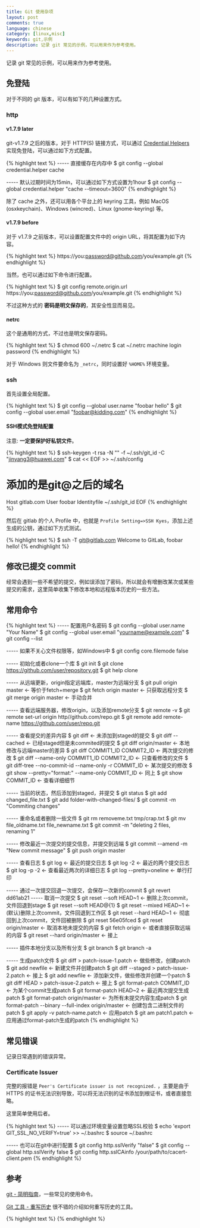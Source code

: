 ```yaml
---
title: Git 使用杂项
layout: post
comments: true
language: chinese
category: [linux,misc]
keywords: git,示例
description: 记录 git 常见的示例，可以用来作为参考使用。
---
```


记录 git 常见的示例，可以用来作为参考使用。

<!-- more -->

<!--
顺手把别的项目翻出来看，也有很实用的工具，比如git-review。

git-review为git新增了一个很方便的代码review途径，利用这个命令，可以调用别的工具比如vimdiff来review代码的改动。下面简单记录一下使用的过程：
下载并安装

首先确认已经装好了git，剩下的事情比较简单。


git clone git://github.com/facebook/git-review.git
cd git-review
python setup.py install

这几步为git新增了一个review命令。
git-review的使用
查看指定版本的改动


git review 58e2fb834793f5c6c1fdd900a1c0224a44735962

出现提示

    Now processing modified file foo.php
    foo.php [diff]>

由于我配置了diff工具为vimdiff，所以接下来就可以用vimdiff查看foo.php在58e2fb834793f5c6c1fdd900a1c0224a44735962这个版本与最新版本之间有什么不同。
查看两个版本之间的改动


git review 5b744bdc5f5bcbcfd6bb65f815aebe6bdce8c427 58e2fb834793f5c6c1fdd900a1c0224a44735962

在review每个代码之前，都可以使用help查看git review命令的帮助，如果放弃review，那么直接敲退出就可以了。

https://github.com/openstack-infra/git-review
https://pypi.python.org/pypi/git-review
-->

## 免登陆

对于不同的 git 版本，可以有如下的几种设置方式。

<!--
http://stackoverflow.com/questions/5343068/is-there-a-way-to-skip-password-typing-when-using-https-on-github/5343146#5343146
-->
### http

#### v1.7.9 later

git-v1.7.9 之后的版本，对于 HTTP(S) 链接方式，可以通过 [Credential Helpers](https://www.kernel.org/pub/software/scm/git/docs/v1.7.9/gitcredentials.html) 实现免登陆，可以通过如下方式配置。

{% highlight text %}
----- 直接缓存在内存中
$ git config --global credential.helper cache

----- 默认过期时间为15min，可以通过如下方式设置为1hour
$ git config --global credential.helper "cache --timeout=3600"
{% endhighlight %}

除了 cache 之外，还可以用各个平台上的 keyring 工具，例如 MacOS (osxkeychain)、Windows (wincred)、Linux (gnome-keyring) 等。

#### v1.7.9 before

对于 v1.7.9 之前版本，可以设置配置文件中的 origin URL，将其配置为如下内容。

{% highlight text %}
https://you:password@github.com/you/example.git
{% endhighlight %}

当然，也可以通过如下命令进行配置。

{% highlight text %}
$ git config remote.origin.url https://you:password@github.com/you/example.git
{% endhighlight %}

不过这种方式的 **密码是明文保存的**，其安全性显而易见。

#### netrc

这个是通用的方式，不过也是明文保存密码。

{% highlight text %}
$ chmod 600 ~/.netrc
$ cat ~/.netrc
machine <hostname> login <username> password <password>
{% endhighlight %}

对于 Windows 则文件要命名为 ```_netrc```，同时设置好 ```%HOME%``` 环境变量。

### ssh

首先设置全局配置。

{% highlight text %}
$ git config --global user.name "foobar hello"
$ git config --global user.email "foobar@kidding.com"
{% endhighlight %}

#### SSH模式免登陆配置

注意: **一定要保护好私钥文件**。

{% highlight text %}
$ ssh-keygen -t rsa -N "" -f ~/.ssh/git_id -C "jinyang3@huawei.com"
$ cat << EOF >> ~/.ssh/config
# 添加的是git@之后的域名
Host gitlab.com
    User foobar
    Identityfile ~/.ssh/git_id
EOF
{% endhighlight %}

然后在 gitlab 的个人 Profile 中，也就是 ```Profile Setting=>SSH Kyes```，添加上述生成的公钥，通过如下方式测试。

{% highlight text %}
$ ssh -T git@gitlab.com
Welcome to GitLab, foobar hello!
{% endhighlight %}

## 修改已提交 commit

经常会遇到一些不希望的提交，例如误添加了密码，所以就会有增删改某次或某些提交的需求，这里简单收集下修改本地和远程版本历史的一些方法。


<!--
https://github.com/uolcano/blog/issues/12
### 本地修改
    修改最近一次的commit

    修改提交的描述

    git commit --amend

    然后会进入一个文本编辑器界面，修改commit的描述内容，即可完成操作。

    修改提交的文件

    git add <filename> # 或者 git rm
    git commit --amend # 将缓存区的内容做为最近一次提交

    修改任意提交历史位置的commit

    可以通过变基命令，修改最近一次提交以前的某次提交。不过修改的提交到当前提交之间的所有提交的hash值都会改变。
    变基操作需要非常小心，一定要多用git status命令来查看你是否还处于变基操作，可能某次误操作的会对后面的提交历史造成很大影响。

    首先查看提交日志，以便变基后，确认提交历史的修改

    git log

    变基操作。 可以用commit~n或commit^^这种形式替代：前者表示当前提交到n次以前的提交，后者^符号越多表示的范围越大，commit可以是HEAD或者某次提交的hash值；-i参数表示进入交互模式。

    git rebase -i <commit range>

    以上变基命令会进入文本编辑器，其中每一行就是某次提交，把pick修改为edit，保存退出该文本编辑器。

    **注意：**变基命令打开的文本编辑器中的commit顺序跟git log查看的顺序是相反的，也就是最近的提交在下面，老旧的提交在上面

    **注意：**变基命令其实可以同时对多个提交进行修改，只需要修改将对应行前的pick都修改为edit，保存退出后会根据你修改的数目多次打开修改某次commit的文本编辑器界面。但是这个范围内的最终祖先commit不能修改，也就是如果有5行commit信息，你只能修改下面4行的，这不仅限于commit修改，重排、删除以及合并都如此。

    git commit --amend

    接下来修改提交描述内容或者文件内容，跟最近一次的commit的操作相同，不赘述。

    然后完成变基操作

    git rebase --continue

    有时候会完成变基失败，需要git add --all才能解决，一般git会给出提示。

    再次查看提交日志，对比变基前后的修改，可以看到的内的所有提交的hash值都被修改了

    git log

    如果过了一段时间后，你发现这次历史修改有误，想退回去怎么办？请往下继续阅读

    重排或删除某些提交

    变基命令非常强大，还可以将提交历史重新手动排序或者删除某次提交。这为某些误操作，导致不希望公开信息的提交，提供了补救措施

    git rebase -i <commit range>

    如前面描述，这会进入文本编辑器，对某行提交进行排序或者删除，保存退出。可以是多行修改。

    后续操作同上。

    合并多次提交

    非关键性的提交太多会让版本历史很难看、冗余，所以合并多次提交也是挺有必要的。同样是使用以上的变基命令，不同的是变基命令打开的文本编辑器里的内容的修改。

    将pick修改为squash，可以是多行修改，然后保存退出。这个操作会将标记为squash的所有提交，都合并到最近的一个祖先提交上。

    **注意：**不能对的第一行commit进行修改，至少保证第一行是接受合并的祖先提交。

    后续操作同上。

    分离某次提交

    变基命令还能分离提交，这里不描述，详情查看后面的参考链接

    终极手段

    git还提供了修改版本历史的“大杀器”——filter-branch，可以对整个版本历史中的每次提交进行修改，可用于删除误操作提交的密码等敏感信息。

    删除所有提交中的某个文件

    git filter-branch --treefilter 'rm -f password.txt' HEAD

    将新建的主目录作为所有提交的根目录

    git filter-branch --subdirectory-filter trunk HEAD

本地回退

回退操作也是对过往提交的一剂“后悔药”，常用的回退方式有三种：checkout、reset和revert

    checkout

    对单个文件进行回退。不会修改当前的HEAD指针的位置，也就是提交并未回退

    可以是某次提交的hash值，或者HEAD（缺省即默认）

    git checkout <commit> -- <filename>

    reset

    回退到某次提交。回退到的指定提交以后的提交都会从提交日志上消失
    **注意：**工作区和暂存区的内容都会被重置到指定提交的时候，如果不加--hard则只移动HEAD的指针，不影响工作区和暂存区的内容。

    git reset --hard <commit>

    结合git reflog找回提交日志上看不到的版本历史，撤回某次操作前的状态

    git reflog # 找到某次操作前的提交hash值
    git reset <commit>

    这个方法可以对你的回退操作进行回退，因为这时候git log命令已经找不到历史提交的hash值了。

    revert

    这个方法是最温和，最受推荐的，因为本质上不是修改过去的版本历史，而是将回退版本历史作为一次新的提交，所以不会改变版本历史，在push到远程仓库的时候也不会影响到团队其他人。

    git revert <commit>

远程修改

对远程仓库的版本历史修改，都是在本地修改的基础上进行的：本地修改完成后，再push到远程仓库。

但是除了git revert可以直接push，其他都会对原有的版本历史修改，只能使用强制push

git push -f <remote> <branch>

总结

git commit --amend改写单次commit
git rebase -i <commit range>删改排以及合并多个commit
git checkout <commit> -- <filename>获取历史版本的某个文件
git reset [--hard] <commit>移动HEAD指针
git revert <commit>创建一个回退提交
git push -f <remote> <branch>强制push，覆盖原有远程仓库
-->


## 常用命令

{% highlight text %}
----- 配置用户名密码
$ git config --global user.name  "Your Name"
$ git config --global user.email "yourname@example.com"
$ git config --list

----- 如果不关心文件权限等，如Windows中
$ git config core.filemode false

----- 初始化或者clone一个库
$ git init
$ git clone https://github.com/user/repository.git
$ git help clone

----- 从远端更新，origin指定远端库，master为远端分支
$ git pull origin master              ← 等价于fetch+merge
$ git fetch origin master             ← 只获取远程分支
$ git merge origin master             ← 手动合并

----- 查看远端服务器，修改origin，以及添加remote分支
$ git remote -v
$ git remote set-url origin http//github.com/repo.git
$ git remote add remote-name https://github.com/user/repo.git

----- 查看提交的差异内容
$ git diff                                               ← 未添加到staged的提交
$ git diff --cached                                      ← 已经staged但是未commited的提交
$ git diff origin/master                                 ← 本地修改与远端master的差异
$ git diff COMMIT1_ID COMMIT2_ID                         ← 两次提交的修改
$ git diff --name-only COMMIT1_ID COMMIT2_ID             ← 只查看修改的文件
$ git diff-tree --no-commit-id --name-only -r COMMIT_ID  ← 某次提交的修改
$ git show --pretty="format:" --name-only COMMIT_ID      ← 同上
$ git show COMMIT_ID                                     ← 查看详细细节

----- 当前的状态，然后添加到staged，并提交
$ git status
$ git add changed_file.txt
$ git add folder-with-changed-files/
$ git commit -m "Commiting changes"

----- 重命名或者删除一些文件
$ git rm removeme.txt tmp/crap.txt
$ git mv file_oldname.txt file_newname.txt
$ git commit -m "deleting 2 files, renaming 1"

----- 修改最近一次提交的提交信息，并提交到远端
$ git commit --amend -m "New commit message"
$ git push origin master

----- 查看日志
$ git log                                                ← 最近的提交日志
$ git log -2                                             ← 最近的两个提交日志
$ git log -p -2                                          ← 查看最近两次的详细日志
$ git log --pretty=oneline                               ← 单行打印

----- 通过一次提交回退一次提交，会保存一次新的commit
$ git revert dd61ab21
----- 取消一次提交
$ git reset --soft  HEAD~1                               ← 删除上次commit，文件回退到stage
$ git reset --soft  HEAD@{1}
$ git reset --mixed HEAD~1                               ← (默认)删除上次commit，文件回退到工作区
$ git reset --hard  HEAD~1                               ← 彻底回到上次commit，文件回被删除
$ git reset 56e05fced
$ git reset origin/master                                ← 取消本地未提交的内容
$ git fetch origin                                       ← 或者直接获取远端的内容
$ git reset --hard origin/master                         ← 接上

----- 插件本地分支以及所有分支
$ git branch
$ git branch -a

----- 生成patch文件
$ git diff > patch-issue-1.patch                         ← 做些修改，创建patch
$ git add newfile                                        ← 新建文件并创建patch
$ git diff --staged > patch-issue-2.patch                ← 接上
$ git add newfile                                        ← 添加新文件，做些修改并创建一个patch
$ git diff HEAD > patch-issue-2.patch                    ← 接上
$ git format-patch COMMIT_ID                             ← 为某个commit生成patch
$ git format-patch HEAD~2                                ← 最近两次提交生成patch
$ git format-patch origin/master                         ← 为所有未提交内容生成patch
$ git format-patch --binary --full-index origin/master   ← 创建包含二进制文件的patch
$ git apply -v patch-name.patch                          ← 应用patch
$ git am patch1.patch                                    ← 应用通过format-patch生成的patch
{% endhighlight %}




<!--
Create a tag

git tag 7.x-1.3

Push a tag

git push origin 7.x-1.3

Create a branch

git checkout master
git branch new-branch-name

Here master is the starting point for the new branch. Note that with these 2 commands we don't move to the new branch, as we are still in master and we would need to run git checkout new-branch-name. The same can be achieved using one single command: git checkout -b new-branch-name
Create a branch from a previous commit

git branch branchname 

or using a symbolic reference (e.g. last commit):

git branch branchname HEAD~1

You can also use

git checkout -b branchname 

Source: http://stackoverflow.com/a/2816728/1391963
Checkout a branch

git checkout new-branch-name

See commit history for just the current branch

git cherry -v master

(master is the branch you want to compare)
Merge branch commits

git checkout master
git merge branch-name

Here we are merging all commits of branch-name to master.
Merge a branch without committing

git merge branch-name --no-commit --no-ff

See differences between the current state and a branch

git diff branch-name

See differences in a file, between the current state and a branch

git diff branch-name path/to/file

Delete a branch

git branch -d new-branch-name

Push the new branch

git push origin new-branch-name

Get all branches

git fetch origin

Get the git root directory

git rev-parse --show-toplevel

Source: http://stackoverflow.com/q/957928/1391963
Remove from repository all locally deleted files

git rm $(git ls-files --deleted)

Source: http://stackoverflow.com/a/5147119/1391963
Delete all untracked files

git clean -f

Including directories:

git clean -f -d

Preventing sudden cardiac arrest:

git clean -n -f -d

Source: http://stackoverflow.com/q/61212/1391963
Show total file size difference between two commits

Short answer: Git does not do that.
Long answer: See http://stackoverflow.com/a/10847242/1391963
Unstage (undo add) files:

git reset HEAD file.txt

See closest tag

git describe --tags `git rev-list --tags --max-count=1`

Source. See also git-describe.
Have git pull running every X seconds, with GNU Screen

screen
for((i=1;i<=10000;i+=1)); do sleep 30 && git pull; done

Use Ctrl+a Ctrl+d to detach the screen.
See previous git commands executed

history | grep git

or

grep '^git'  /root/.bash_history

See recently used branches (i.e. branches ordered by most recent commit)

git for-each-ref --sort=-committerdate refs/heads/ | head

Source: http://stackoverflow.com/q/5188320/1391963
Tar project files, excluding .git directory

cd ..
tar cJf project.tar.xz project/ --exclude-vcs

Tar all locally modified files

git diff --name-only | xargs tar -cf project.tar -T -

Look for conflicts in your current files

grep -H -r "<<<" *
grep -H -r ">>>" *
grep -H -r '^=======$' *

There's also git-grep.
Apply a patch not using git:

patch < file.patch
-->


## 常见错误

记录日常遇到的错误异常。

### Certificate Issuer

完整的报错是 `Peer's Certificate issuer is not recognized.` ，主要是由于 HTTPS 的证书无法识别导致，可以将无法识别的证书添加到根证书，或者直接忽略。

这里简单使用后者。

<!--
cd /etc/ssl/certs/
make SERIAL=5
-->

{% highlight text %}
----- 可以通过环境变量设置忽略SSL校验
$ echo 'export GIT_SSL_NO_VERIFY=true' >> ~/.bashrc
$ source ~/.bashrc

----- 也可以在git中进行配置
$ git config http.sslVerify "false"
$ git config --global http.sslVerify false
$ git config http.sslCAinfo /your/path/to/cacert-client.pem
{% endhighlight %}

## 参考

[git - 简明指南](http://rogerdudler.github.io/git-guide/index.zh.html)，一些常见的使用命令。

[Git 工具 - 重写历史](https://git-scm.com/book/zh/v2/Git-%E5%B7%A5%E5%85%B7-%E9%87%8D%E5%86%99%E5%8E%86%E5%8F%B2) 很不错的介绍如何重写历史的工具。



<!--
Git 版本控制系統(3) 還沒 push 前可以做的事
https://ihower.tw/blog/archives/2622
-->

{% highlight text %}
{% endhighlight %}

